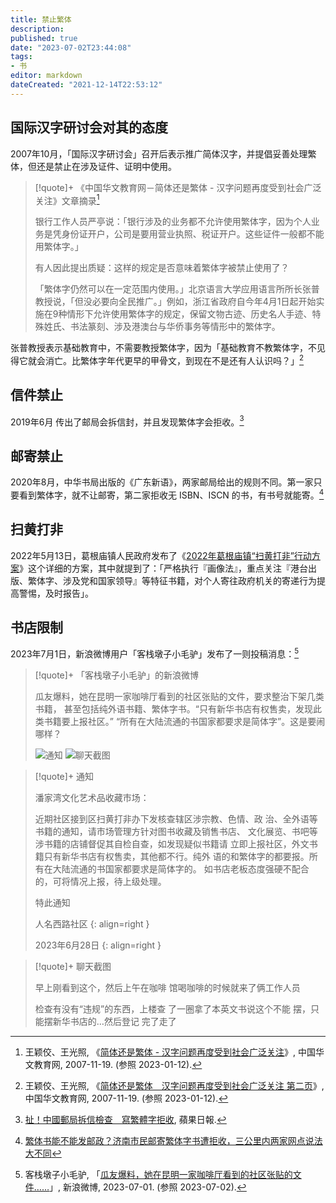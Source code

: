 ```yaml
---
title: 禁止繁体
description:
published: true
date: "2023-07-02T23:44:08"
tags:
- 书
editor: markdown
dateCreated: "2021-12-14T22:53:12"
---
```


## 国际汉字研讨会对其的态度

2007年10月，「国际汉字研讨会」召开后表示推广简体汉字，并提倡妥善处理繁体，但还是禁止在涉及证件、证明中使用。

> [!quote]+ 《中国华文教育网－简体还是繁体 - 汉字问题再度受到社会广泛关注》文章摘录[^9_9]
>
> 银行工作人员严亭说：「银行涉及的业务都不允许使用繁体字，因为个人业务是凭身份证开户，公司是要用营业执照、税证开户。这些证件一般都不能用繁体字。」
>
> 有人因此提出质疑：这样的规定是否意味着繁体字被禁止使用了？
>
> 「繁体字仍然可以在一定范围内使用。」北京语言大学应用语言所所长张普教授说，「但没必要向全民推广。」例如，浙江省政府自今年4月1日起开始实施在9种情形下允许使用繁体字的规定，保留文物古迹、历史名人手迹、特殊姓氏、书法篆刻、涉及港澳台与华侨事务等情形中的繁体字。

[^9_9]: 王颖佼、王光照, 《[简体还是繁体 - 汉字问题再度受到社会广泛关注](https://web.archive.org/web/20211214145100/http://www.hwjyw.com/info/news/200711/t20071119_9387.shtml)》, 中国华文教育网, 2007-11-19. (参照 2023-01-12).

张普教授表示基础教育中，不需要教授繁体字，因为「基础教育不教繁体字，不见得它就会消亡。比繁体字年代更早的甲骨文，到现在不是还有人认识吗？」[^9387]

[^9387]: 王颖佼、王光照, 《[简体还是繁体　汉字问题再度受到社会广泛关注 第二页](https://web.archive.org/web/20211214155327/http://www.hwjyw.com/info/news/200711/t20071119_9387_1.shtml)》, 中国华文教育网, 2007-11-19. (参照 2023-01-12).

## 信件禁止

2019年6月 传出了邮局会拆信封，并且发现繁体字会拒收。[^DYE52]

[^DYE52]: [扯！中國郵局拆信檢查　寫繁體字拒收](https://web.archive.org/web/20211214145040/https://tw.appledaily.com/international/20190610/XQQBYDYE5223L4JEXNIYAMHYXY/), 蘋果日報.

## 邮寄禁止

2020年8月，中华书局出版的《广东新语》，两家邮局给出的规则不同。第一家只要看到繁体字，就不让邮寄，第二家拒收无 ISBN、ISCN 的书，有书号就能寄。[^0yMS0]

[^0yMS0]: [繁体书能不能发邮政？济南市民邮寄繁体字书遭拒收，三公里内两家网点说法大不同](https://web.archive.org/web/20211214145221/https://sdxw.iqilu.com/share/YS0yMS03MDUwMDQx.html)

## 扫黄打非

2022年5月13日，葛根庙镇人民政府发布了《[2022年葛根庙镇“扫黄打非”行动方案](/rule/尚不明确/扫黄打非行动方案.md#2022年葛根庙镇扫黄打非行动方案)》这个详细的方案，其中就提到了：「严格执行『画像法』，重点关注『港台出版、繁体字、涉及党和国家领导』等特征书籍，对个人寄往政府机关的寄递行为提高警惕，及时报告」。

## 书店限制

2023年7月1日，新浪微博用户「客栈墩子小毛驴」发布了一则投稿消息：[^1Y3DJ]

[^1Y3DJ]: 客栈墩子小毛驴, 「[瓜友爆料，她在昆明一家咖啡厅看到的社区张贴的文件……](https://archive.is/1Y3DJ "https://weibo.com/7848929061/N7Q2mCwE1")」, 新浪微博, 2023-07-01. (参照 2023-07-02).

> [!quote]+ 「客栈墩子小毛驴」的新浪微博
>
> 瓜友爆料，她在昆明一家咖啡厅看到的社区张贴的文件，要求整治下架几类书籍，
> 甚至包括纯外语书籍、繁体字书。“只有新华书店有权售卖，发现此类书籍要上报社区。”
> “所有在大陆流通的书国家都要求是简体字”。这是要闹哪样？
>
> ![通知](https://s3.tebi.io/ggame/ShareX/rule_用词规则_禁止繁体_客栈墩子小毛驴_1.jpg)
> ![聊天截图](https://s3.tebi.io/ggame/ShareX/rule_用词规则_禁止繁体_客栈墩子小毛驴_2.jpg)

> [!quote]+ 通知
>
> 潘家湾文化艺术品收藏市场：
>
> 近期社区接到区扫黄打非办下发核查辖区涉宗教、色情、政
> 治、全外语等书籍的通知，请市场管理方针对图书收藏及销售书店、
> 文化展览、书吧等涉书籍的店铺督促其自检自查，如发现疑似书籍请
> 立即上报社区，外文书籍只有新华书店有权售卖，其他都不行。纯外
> 语的和繁体字的都要报。所有在大陆流通的书国家都要求是简体字的。
> 如书店老板态度强硬不配合的，可将情况上报，待上级处理。
>
> 特此通知
>
> 人名西路社区
> {: align=right }
>
> 2023年6月28日
> {: align=right }

> [!quote]+ 聊天截图
>
> 早上刚看到这个，然后上午在咖啡
> 馆喝咖啡的时候就来了俩工作人员
>
> 检查有没有“违规”的东西，上楼查
> 了一圈拿了本英文书说这个不能
> 摆，只能摆新华书店的…然后登记
> 完了走了
